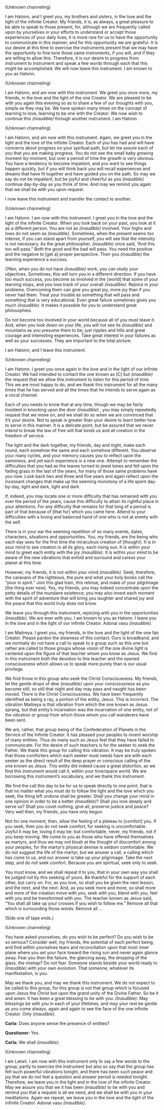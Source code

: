<p class="channel-type">(Unknown channeling)</p>
<p>I am Hatonn, and I greet you, my brothers and sisters, in the love and the light of the infinite Creator. My friends, it is, as always, a great pleasure to be able to speak to those present, for, although we are frequently called upon by yourselves in your efforts to understand or accept those experiences of your daily lives, it is more rare for us to have the opportunity to communicate in this manner, and for this opportunity we are grateful. It is our desire at this time to exercise the instruments present that we may have the opportunity to fine tune those same instruments, if you will, and if they are willing to allow this. Therefore, it is our desire to progress from instrument to instrument and speak a few words through each that this might be accomplished. We will now leave this instrument. I am known to you as Hatonn.</p>
<p class="channel-type">(Unknown channeling)</p>
<p>I am Hatonn, and am now with this instrument. We greet you once more, my friends, in the love and the light of the one Creator. We are pleased to be with you again this evening so as to share a few of our thoughts with you, simple as they may be. We have spoken many times on the concept of learning to love, learning to be one with the Creator. We now wish to continue this <em>(inaudible)</em> through another instrument. I am Hatonn.</p>
<p class="channel-type">(Unknown channeling)</p>
<p>I am Hatonn, and am now with this instrument. Again, we greet you in the light and the love of the infinite Creator. Each of you has had and will have concerns about progress on your spiritual path, but let me assure each of you that you are making progress. You do not see the small baby growing moment-by-moment, but over a period of time the growth is very obvious. You have a tendency to become impatient, and you want to see things happen quickly, but if you will think back you will recall experiences and dreams that have fit together and have guided you on the path. So may we say do not be impatient, but be joyful and cheerful as you <em>(inaudible)</em> continue day-by-day as you think of time. And may we remind you again that we shall be with you upon request.</p>
<p>I now leave this instrument and transfer the contact to another.</p>
<p class="channel-type">(Unknown channeling)</p>
<p>I am Hatonn. I am now with this instrument. I greet you in the love and the light of the infinite Creator. When you look back on your past, you look at it as a different person. You are not as <em>(inaudible)</em> involved. Your highs and lows do not seem as <em>(inaudible)</em>. Sometimes, when the present seems too intense, if you can stand apart from yourself, you will see that the intensity is not necessary. As the great philosopher, <em>(inaudible)</em> once said, “And this too will pass.” Both the good and the bad will pass. You need the positive and the negative to [get a] proper perspective. Then you <em>(inaudible)</em> the learning experience a success.</p>
<p>Often, when you do not have <em>(inaudible)</em> work, you can study your objectives. Sometimes, this will turn you in a different direction. If you have too much success, you become so involved in the [world] that some of your learning stops, and you lose track of your overall <em>(inaudible)</em>. Rejoice in your problems. Overcoming them can give you great joy, more joy than if you never had them. Treat your trouble as something that will pass and something that is very educational. Even great failure sometimes gives you much <em>(inaudible)</em>. It makes it possible for you to understand great philosophies.</p>
<p>Do not become too involved in your world because all of you must leave it. And, when you look down on your life, you will not see its <em>(inaudible)</em> and mountains as you presume them to be; just ripples and hills and great courage and interesting experiences. Take great interest in your failures as well as your successes. They are important to the total picture.</p>
<p>I am Hatonn, and I leave this instrument.</p>
<p class="channel-type">(Unknown channeling)</p>
<p>I am Hatonn. I greet you once again in the love and in the light of our infinite Creator. We had intended to contact the one known as [C] but <em>(inaudible)</em> the request that we allow this instrument to listen for this period of time. This we are most happy to do, and we thank this instrument for all the many times that he has served and all the times that he intends to serve again as a vocal channel.</p>
<p>Each of you needs to know that at any time, though we may be fairly insistent in knocking upon the door <em>(inaudible)</em> , you may simply repeatedly request that we move on, and we shall do so when we are convinced that it’s your desire. Not to speak is greater than your desire to learn better how to serve in this manner. It is a delicate point, but be assured that we never intend to break the law of free will that binds us and all creation in the freedom of service.</p>
<p>The light and the dark together, my friends, day and night, make each round, each somehow the same and each somehow different. You observe your many cycles, and your memory causes you to reflect upon the sameness, and yet each experience is a new one. Attempt to remember the difficulties that you had as the leaves turned to jewel tones and fell upon the fading grass in the last of the years, for many of those same problems have you now. Look back two and three and five years and again reflect upon the incessant changes that make up the seeming monotony of a life spent day-by-day, light and dark, light and dark.</p>
<p>If, indeed, you may locate one or more difficulty that has remained with you over the period of the years, cause this difficulty to attain its rightful place in your attentions. For any difficulty that remains for that long of a period is part of that because of [that for] which you came here. Attend to your difficulties with a loving and balanced hand of one who is not at enmity with the self.</p>
<p>There is in your ear the seeming repetition of so many events, dates, characters, situations and opportunities. You, my friends, are the being who each day sees for the first time the miraculous creation of [thought]. It is in your mind to see creation in all its glory, each rising sun. It is within your mind to greet each entity with the joy <em>(inaudible)</em>. It is within your mind to be aware of the new vibrations that enfold and surround and caress your planet at this time.</p>
<p>However, my friends, it is not within your mind <em>(inaudible)</em>. Seek, therefore, the caravans of the righteous, the pure and what your holy books call the “poor in spirit.” Join this glad train, this retinue, and make of your pilgrimage [the thing ever new]. Yes, my friends, you may indeed concentrate upon the petty details of the mundane existence; you may also invest each moment with the spirit of adventure that will bring you laughter and shared joy and the peace that this world truly does not know.</p>
<p>We leave you through this instrument, rejoicing with you in the opportunities <em>(inaudible)</em>. We are ever with you. I am known to you as Hatonn. I leave you in the love and in the light of our infinite Creator. Adonai vasu <em>(inaudible)</em>.</p>
<p>I am Maitreya. I greet you, my friends, in the love and the light of the one fair Creator. Please pardon the slowness of this contact. Ours is broadband, and we normally do not have a call to speak to a group such as this one but rather are called to those groups whose vision of the one divine light is centered upon the figure of that teacher whom you know as Jesus. We find in this instrument both the devotion to this teacher and the opened consciousness which allows us to speak more purely than is our usual privilege.</p>
<p>We find those in this group who seek the Christ Consciousness. My friends, let the gentle drops of dew <em>(inaudible)</em> upon your consciousness as you become still, so still that night and day may pass and naught has been moved. There is the Christ Consciousness. We have been frequently identified as being a ray, a portion of the entity, Jesus. This is incorrect. The vibration Maitreya is that vibration from which the one known as Jesus sprang, but that entity’s incarnation was the incarnation of one entity, not of the vibration or group from which those whom you call wanderers have been sent.</p>
<p>We are, rather, that group being of the Confederation of Planets in the Service of the Infinite Creator. It has pleased your peoples to invent worship of many entities. Thus do many such as Jesus feel that they have failed to communicate. For the desire of such teachers is for the seeker to seek the Father. We thank this group for calling this vibration. It may be truly spoken that those comforters which each seeker must needs have are with each seeker as the direct result of the deep prayer or conscious calling of the one known as Jesus. This entity did indeed cause a great distortion, as we find this instrument would call it, within your time/space world. We are borrowing this instrument’s vocabulary, and we thank this instrument.</p>
<p>We find the call this day to be for us to speak directly to one point, that is that no matter what you must do to follow the light and the love which you seek, the thing left undone shall be greater. Shall you change your mind in one opinion in order to be a better <em>(inaudible)</em>? Shall you love deeply and serve us? Shall you covet nothing, give all, preserve justice and peace? Very well then, my friends, you have only begun.</p>
<p>Not for one moment, then, allow the feeling of a plateau to [comfort] you. If you seek, then you do not seek comfort, for seeking is uncomfortable. Joyful it may be; loving it may be; but comfortable, never, my friends, not if you keep moving. We come to you as those who have offered themselves as martyrs, and thus we may not blush at the thought of discomfort among your peoples, for the martyr’s physical demise is seldom comfortable. We do not suggest the life of the martyr, but we answer a call, a calling which has come to us, and our answer is take up your pilgrimage. Take the next step, and do not seek comfort. Because you are spiritual, seek only to seek.</p>
<p>You must know, and we shall repeat it to you, that in your own way you shall be judged not by this seeking of yours. Be thankful for the support of each other, but carry on. For, as you love, so shall you be given the next lesson, and the next, and the next. And, as you seek more and more, so shall more and more of the creation move with you, seek with you, blend with you, feel with you and be transformed with you. The teacher known as Jesus said, “You shall all take up your crosses if you wish to follow me.” Remove all that which is surrounding those words. Remove all …</p>
<p class="comment">(Side one of tape ends.)</p>
<p class="channel-type">(Unknown channeling)</p>
<p>You have asked yourselves, do you wish to be perfect? Do you wish to be so serious? Consider well, my friends, the potential of each perfect being, and find within yourselves tears and reconciliation upon that most inner plane where you set your face toward the rising sun and never again glance away. Fear you then the failure, the glancing away, the dropping of the glass, the mishap? Do not fear. Someone stands beside your world ready to <em>(inaudible)</em> with your own evolution. That someone, whatever its manifestation, is you.</p>
<p>May we thank you, and may we thank this instrument. We do not expect to be called to this group, for this group is not that group which is focused upon Jesus the Christ but upon the grand unity of the Divine Father. So be it and amen. It has been a great blessing to be with you. <em>(Inaudible)</em>. May blessings be with you in each of your lifetimes, and may your rest be gentle as you come always, again and again to see the face of the one infinite Creator. Only <em>(inaudible)</em>.</p>
<p><strong>Carla:</strong> Does anyone sense the presence of entities?</p>
<p><strong>Questioner:</strong> Yes.</p>
<p><strong>Carla:</strong> We shall <em>(inaudible)</em>.</p>
<p class="channel-type">(Unknown channeling)</p>
<p>I am Latwii. I am now with this instrument only to say a few words to the group, partly to exercise the instrument but also so say that the group has felt such powerful vibrations tonight, and there has been such peace and joy that we do not feel a question and answer period is needed tonight. Therefore, we leave you in the light and in the love of the infinite Creator. May we assure you that we it has been <em>(inaudible)</em> to be with you and remind you that a request is all we need, and we shall be with you in your meditations. Again we repeat, we leave you in the love and the light of the infinite Creator. Adonai vasu <em>(inaudible)</em>.</p>